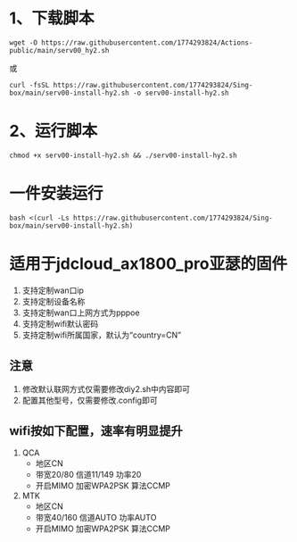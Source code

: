 # 1、下载脚本
```
wget -O https://raw.githubusercontent.com/1774293824/Actions-public/main/serv00_hy2.sh
```
或
```
curl -fsSL https://raw.githubusercontent.com/1774293824/Sing-box/main/serv00-install-hy2.sh -o serv00-install-hy2.sh
```
# 2、运行脚本
```
chmod +x serv00-install-hy2.sh && ./serv00-install-hy2.sh
```
# 一件安装运行
```
bash <(curl -Ls https://raw.githubusercontent.com/1774293824/Sing-box/main/serv00-install-hy2.sh)
```

# 适用于jdcloud_ax1800_pro亚瑟的固件
1. 支持定制wan口ip
2. 支持定制设备名称
3. 支持定制wan口上网方式为pppoe
4. 支持定制wifi默认密码
5. 支持定制wifi所属国家，默认为“country=CN”

## 注意
1. 修改默认联网方式仅需要修改diy2.sh中内容即可
2. 配置其他型号，仅需要修改.config即可

## wifi按如下配置，速率有明显提升
1. QCA
   - 地区CN
   - 带宽20/80  信道11/149  功率20
   - 开启MIMO   加密WPA2PSK 算法CCMP
2. MTK
   - 地区CN
   - 带宽40/160 信道AUTO    功率AUTO
   - 开启MIMO   加密WPA2PSK 算法CCMP
